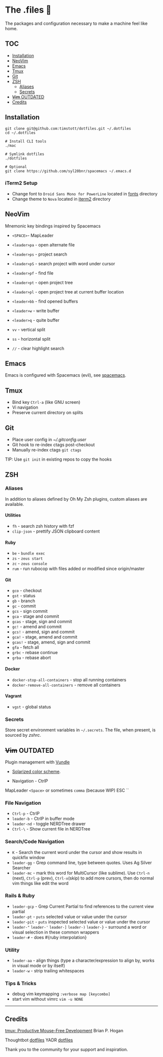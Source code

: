 # The .files :rocket:

The packages and configuration necessary to make a machine feel like home.

## TOC

- [Installation](#installation)
- [NeoVim](#neovim)
- [Emacs](#emacs)
- [Tmux](#tmux)
- [Git](#git)
- [ZSH ](#zsh)
  - [Aliases](#aliases)
  - [Secrets](#secrets)
- [~~Vim~~ OUTDATED](#vim-outdated)
- [Credits](#credits)

## Installation

```
git clone git@github.com:timstott/dotfiles.git ~/.dotfiles
cd ~/.dotfiles

# Install CLI tools
./mac

# Symlink dotfiles
./dotfiles

# Optional
git clone https://github.com/syl20bnr/spacemacs ~/.emacs.d
```

### iTerm2 Setup

- Change font to `Droid Sans Mono for PowerLine` located in [fonts](fonts) directory
- Change theme to `Nova` located in [iterm2](iterm2) directory

## NeoVim

Mnemonic key bindings inspired by Spacemacs

* `<SPACE>`- MapLeader
* `<leader>pa` - open alternate file
* `<leader>ps` - project search
* `<leader>pS` - search project with word under cursor
* `<leader>pf` - find file
* `<leader>pt` - open project tree
* `<leader>pl` - open project tree at current buffer location
* `<leader>bb` - find opened buffers
* `<leader>w`  - write buffer
* `<leader>q`  - quite buffer

* `vv` - vertical split
* `ss` - horizontal split
* `//` - clear highlight search

## Emacs

Emacs is configured with Spacemacs (evil), see [spacemacs](spacemacs).

## Tmux

* Bind key `Ctrl-a` (like GNU screen)
* Vi navigation
* Preserve current directory on splits

## Git

* Place user config in *~/.gitconfig.user*
* Git hook to re-index ctags post-checkout
* Manually re-index ctags `git ctags`

TIP: Use `git init` in existing repos to copy the hooks

## ZSH

### Aliases

In addition to aliases defined by Oh My Zsh plugins, custom aliases are available.

#### Utilities

* `fh` - search zsh history with fzf
* `clip-json` - prettify JSON clipboard content

#### Ruby

* `be` - `bundle exec`
* `zs` - `zeus start`
* `zc` - `zeus console`
* `rum` - run rubocop with files added or modified since origin/master

#### Git

* `gco` - checkout
* `gst` - status
* `gb` - branch
* `gc` - commit
* `gcs` - sign commit
* `gca` - stage and commit
* `gcas` - stage, sign and commit
* `gc!` - amend and commit
* `gcs!` - amend, sign and commit
* `gca!` - stage, amend and commit
* `gcas!` - stage, amend, sign and commit
* `gfa` - fetch all
* `grbc` - rebase continue
* `grba` - rebase abort

#### Docker

* `docker-stop-all-containers` - stop all running containers
* `docker-remove-all-containers` - remove all containers

#### Vagrant

* `vgst` - global status

### Secrets

Store secret environment variables in `~/.secrets`. The file, when present, is
sourced by *zshrc*.

## ~~Vim~~ OUTDATED

Plugin management with [Vundle](https://github.com/gmarik/vundle)

* [Solarized color scheme](https://github.com/altercation/vim-colors-solarized).

* Navigation - CtrlP

MapLeader `<Space>` or sometimes `comma` (because WIP)
ESC ``

### File Navigation

* `Ctrl-p` - CtrlP
* `leader-b` - CtrlP in buffer mode
* `leader-nd` - toggle NERDTree drawer
* `Ctrl-\` - Show current file in NERDTree

### Search/Code Navigation

* `K` - Search the current word under the cursor and show results in quickfix window
* `leader-gg` - Grep command line, type between quotes. Uses Ag Silver Searcher
* `leader-mc` - mark this word for MultiCursor (like sublime).
   Use `Ctrl-n` (next), `Ctrl-p` (prev), `Ctrl-x`(skip) to add more cursors,
   then do normal vim things like edit the word

### Rails & Ruby

* `leader-gcp` - Grep Current Partial to find references to the current view partial
* `leader-pt` - `puts` selected value or value under the cursor
* `leader-pit` - `puts` inspected selected value or value under the cursor
* `leader-"` `leader-'` `leader-]` `leader-)` `leader-}` - surround a
   word or visual selection in these common wrappers
*  `leader-#` - does #{ruby interpolation}

### Utility

* `leader-aa` - align things (type a character/expression to align by, works 
   in visual mode or by itself)
* `leader-w` - strip trailing whitespaces

### Tips & Tricks

* debug vim keymapping `:verbose map [keycombo]`
* start vim without vimrc `vim -u NONE`

-------------------------------------------------------------------------------

## Credits

[tmux: Productive Mouse-Free Development](http://pragprog.com/book/bhtmux/tmux) Brian P. Hogan

Thoughtbot [dotfiles](http://github.com/thoughtbot/dotfiles)
YADR [dotfiles](https://github.com/skwp/dotfiles)

Thank you to the community for your support and inspiration.
